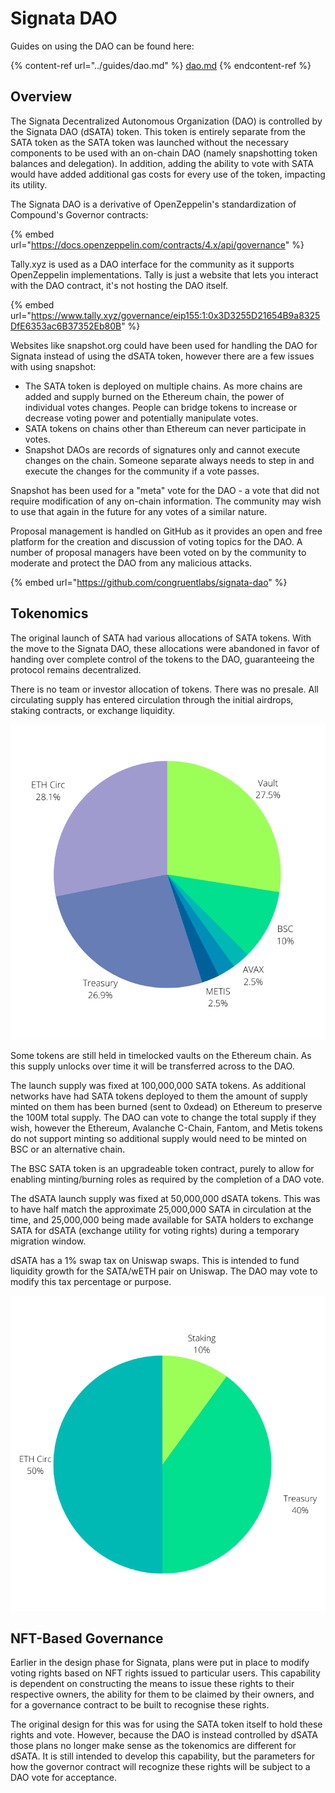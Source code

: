 # Signata DAO

Guides on using the DAO can be found here:

{% content-ref url="../guides/dao.md" %}
[dao.md](../guides/dao.md)
{% endcontent-ref %}

## Overview

The Signata Decentralized Autonomous Organization (DAO) is controlled by the Signata DAO (dSATA) token. This token is entirely separate from the SATA token as the SATA token was launched without the necessary components to be used with an on-chain DAO (namely snapshotting token balances and delegation). In addition, adding the ability to vote with SATA would have added additional gas costs for every use of the token, impacting its utility.

The Signata DAO is a derivative of OpenZeppelin's standardization of Compound's Governor contracts:

{% embed url="https://docs.openzeppelin.com/contracts/4.x/api/governance" %}

Tally.xyz is used as a DAO interface for the community as it supports OpenZeppelin implementations. Tally is just a website that lets you interact with the DAO contract, it's not hosting the DAO itself.

{% embed url="https://www.tally.xyz/governance/eip155:1:0x3D3255D21654B9a8325DfE6353ac6B37352Eb80B" %}

Websites like snapshot.org could have been used for handling the DAO for Signata instead of using the dSATA token, however there are a few issues with using snapshot:

* The SATA token is deployed on multiple chains. As more chains are added and supply burned on the Ethereum chain, the power of individual votes changes. People can bridge tokens to increase or decrease voting power and potentially manipulate votes.
* SATA tokens on chains other than Ethereum can never participate in votes.
* Snapshot DAOs are records of signatures only and cannot execute changes on the chain. Someone separate always needs to step in and execute the changes for the community if a vote passes.

Snapshot has been used for a "meta" vote for the DAO - a vote that did not require modification of any on-chain information. The community may wish to use that again in the future for any votes of a similar nature.

Proposal management is handled on GitHub as it provides an open and free platform for the creation and discussion of voting topics for the DAO. A number of proposal managers have been voted on by the community to moderate and protect the DAO from any malicious attacks.

{% embed url="https://github.com/congruentlabs/signata-dao" %}

## Tokenomics

The original launch of SATA had various allocations of SATA tokens. With the move to the Signata DAO, these allocations were abandoned in favor of handing over complete control of the tokens to the DAO, guaranteeing the protocol remains decentralized.

There is no team or investor allocation of tokens. There was no presale. All circulating supply has entered circulation through the initial airdrops, staking contracts, or exchange liquidity.

![SATA Token Supply Allocations (as of 2022-08-08)](<../.gitbook/assets/SATA Tokenomics.png>)

Some tokens are still held in timelocked vaults on the Ethereum chain. As this supply unlocks over time it will be transferred across to the DAO.

The launch supply was fixed at 100,000,000 SATA tokens. As additional networks have had SATA tokens deployed to them the amount of supply minted on them has been burned (sent to 0xdead) on Ethereum to preserve the 100M total supply. The DAO can vote to change the total supply if they wish, however the Ethereum, Avalanche C-Chain, Fantom, and Metis tokens do not support minting so additional supply would need to be minted on BSC or an alternative chain.

The BSC SATA token is an upgradeable token contract, purely to allow for enabling minting/burning roles as required by the completion of a DAO vote.

The dSATA launch supply was fixed at 50,000,000 dSATA tokens. This was to have half match the approximate 25,000,000 SATA in circulation at the time, and 25,000,000 being made available for SATA holders to exchange SATA for dSATA (exchange utility for voting rights) during a temporary migration window.

dSATA has a 1% swap tax on Uniswap swaps. This is intended to fund liquidity growth for the SATA/wETH pair on Uniswap. The DAO may vote to modify this tax percentage or purpose.

![dSATA Token Supply Allocations (as of 2022-08-08)](<../.gitbook/assets/SATA Tokenomics (1).png>)

## NFT-Based Governance

Earlier in the design phase for Signata, plans were put in place to modify voting rights based on NFT rights issued to particular users. This capability is dependent on constructing the means to issue these rights to their respective owners, the ability for them to be claimed by their owners, and for a governance contract to be built to recognise these rights.

The original design for this was for using the SATA token itself to hold these rights and vote. However, because the DAO is instead controlled by dSATA those plans no longer make sense as the tokenomics are different for dSATA. It is still intended to develop this capability, but the parameters for how the governor contract will recognize these rights will be subject to a DAO vote for acceptance.

